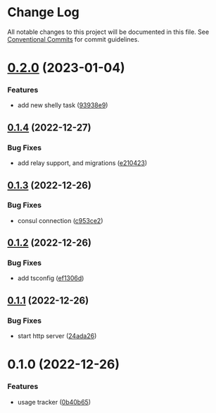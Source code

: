 # Change Log

All notable changes to this project will be documented in this file.
See [Conventional Commits](https://conventionalcommits.org) for commit guidelines.

# [0.2.0](https://github.com/mariusz-kabala/homeAutomation/compare/@home/usage-tracker@0.1.4...@home/usage-tracker@0.2.0) (2023-01-04)


### Features

* add new shelly task ([93938e9](https://github.com/mariusz-kabala/homeAutomation/commit/93938e919a242ca205061a396b57f109b4b464b4))





## [0.1.4](https://github.com/mariusz-kabala/homeAutomation/compare/@home/usage-tracker@0.1.3...@home/usage-tracker@0.1.4) (2022-12-27)


### Bug Fixes

* add relay support, and migrations ([e210423](https://github.com/mariusz-kabala/homeAutomation/commit/e2104232a351de383342c7ff8ccd09c078da8b77))





## [0.1.3](https://github.com/mariusz-kabala/homeAutomation/compare/@home/usage-tracker@0.1.2...@home/usage-tracker@0.1.3) (2022-12-26)


### Bug Fixes

* consul connection ([c953ce2](https://github.com/mariusz-kabala/homeAutomation/commit/c953ce27b8858d4f4e740486fa519404a13427f3))





## [0.1.2](https://github.com/mariusz-kabala/homeAutomation/compare/@home/usage-tracker@0.1.1...@home/usage-tracker@0.1.2) (2022-12-26)


### Bug Fixes

* add tsconfig ([ef1306d](https://github.com/mariusz-kabala/homeAutomation/commit/ef1306dead9bc48f51c9ddbd06c4472864851e83))





## [0.1.1](https://github.com/mariusz-kabala/homeAutomation/compare/@home/usage-tracker@0.1.0...@home/usage-tracker@0.1.1) (2022-12-26)


### Bug Fixes

* start http server ([24ada26](https://github.com/mariusz-kabala/homeAutomation/commit/24ada26cb8991f4cec5d502709fd23765d3ea76f))





# 0.1.0 (2022-12-26)


### Features

* usage tracker ([0b40b65](https://github.com/mariusz-kabala/homeAutomation/commit/0b40b657574f3889c9f630c4fe9f173c037876e7))

